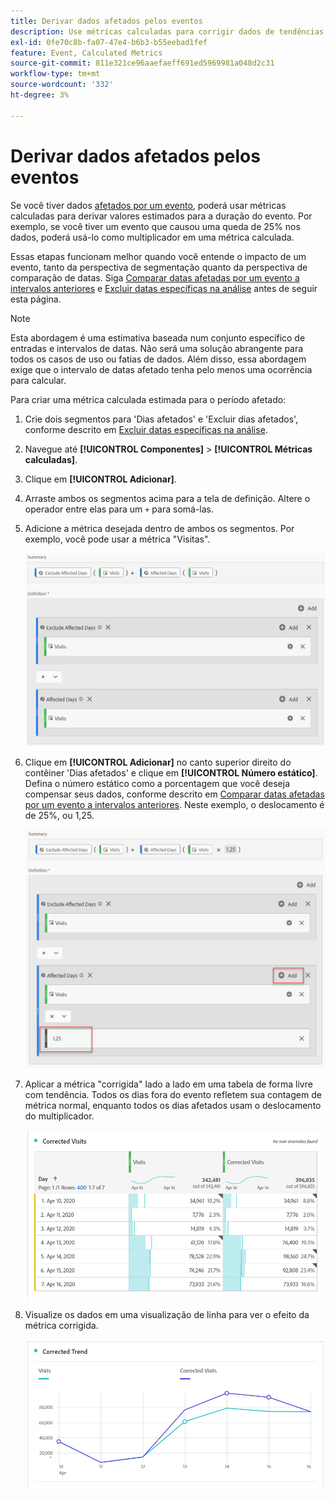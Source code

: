 ```yaml
---
title: Derivar dados afetados pelos eventos
description: Use métricas calculadas para corrigir dados de tendências afetados por um evento.
exl-id: 0fe70c8b-fa07-47e4-b6b3-b55eebad1fef
feature: Event, Calculated Metrics
source-git-commit: 811e321ce96aaefaeff691ed5969981a048d2c31
workflow-type: tm+mt
source-wordcount: '332'
ht-degree: 3%

---
```


# Derivar dados afetados pelos eventos

Se você tiver dados [afetados por um evento](overview.md), poderá usar métricas calculadas para derivar valores estimados para a duração do evento. Por exemplo, se você tiver um evento que causou uma queda de 25% nos dados, poderá usá-lo como multiplicador em uma métrica calculada.

Essas etapas funcionam melhor quando você entende o impacto de um evento, tanto da perspectiva de segmentação quanto da perspectiva de comparação de datas. Siga [Comparar datas afetadas por um evento a intervalos anteriores](compare-dates.md) e [Excluir datas específicas na análise](segments.md) antes de seguir esta página.

>[!NOTE]
>
>Esta abordagem é uma estimativa baseada num conjunto específico de entradas e intervalos de datas. Não será uma solução abrangente para todos os casos de uso ou fatias de dados. Além disso, essa abordagem exige que o intervalo de datas afetado tenha pelo menos uma ocorrência para calcular.

Para criar uma métrica calculada estimada para o período afetado:

1. Crie dois segmentos para &#39;Dias afetados&#39; e &#39;Excluir dias afetados&#39;, conforme descrito em [Excluir datas específicas na análise](segments.md).
2. Navegue até **[!UICONTROL Componentes]** > **[!UICONTROL Métricas calculadas]**.
3. Clique em **[!UICONTROL Adicionar]**.
4. Arraste ambos os segmentos acima para a tela de definição. Altere o operador entre elas para um `+` para somá-las.
5. Adicione a métrica desejada dentro de ambos os segmentos. Por exemplo, você pode usar a métrica &quot;Visitas&quot;.

   ![Construtor de segmentos](assets/event_segment_builder.png)

6. Clique em **[!UICONTROL Adicionar]** no canto superior direito do contêiner &#39;Dias afetados&#39; e clique em **[!UICONTROL Número estático]**. Defina o número estático como a porcentagem que você deseja compensar seus dados, conforme descrito em [Comparar datas afetadas por um evento a intervalos anteriores](compare-dates.md). Neste exemplo, o deslocamento é de 25%, ou 1,25.

   ![Número estático](assets/event_static_number.png)

7. Aplicar a métrica &quot;corrigida&quot; lado a lado em uma tabela de forma livre com tendência. Todos os dias fora do evento refletem sua contagem de métrica normal, enquanto todos os dias afetados usam o deslocamento do multiplicador.

   ![Métrica corrigida](assets/event_corrected.png)

8. Visualize os dados em uma visualização de linha para ver o efeito da métrica corrigida.

   ![Linha corrigida](assets/event_line.png)
